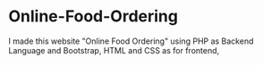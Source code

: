 # Online-Food-Ordering
I made this website "Online Food Ordering" using PHP as Backend Language and Bootstrap, HTML and CSS as for frontend,
